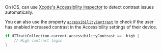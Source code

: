 On iOS, can use [Xcode's Accessibility Inspector](https://developer.apple.com/library/archive/documentation/Accessibility/Conceptual/AccessibilityMacOSX/OSXAXTestingApps.html) to detect contrast issues automatically.

You can also use the property [`accessibilityContrast`](https://developer.apple.com/documentation/uikit/uiaccessibilitycontrast) to check if the user has enabled increased contrast in the Accessibility settings of their device.

```swift
if UITraitCollection.current.accessibilityContrast == .high {
    // High contrast logic    
}
```
